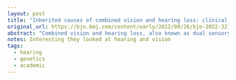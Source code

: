 ```yaml
---
layout: post
title: "Inherited causes of combined vision and hearing loss: clinical features and molecular genetics"
original_url: https://bjo.bmj.com/content/early/2022/09/26/bjo-2022-321790
abstract: "Combined vision and hearing loss, also known as dual sensory impairment, can occur in several genetic conditions, including ciliopathies such as Usher and Bardet-Biedl syndrome, mitochondrial DNA disorders and systemic diseases, such as CHARGE, Stickler, Waardenburg, Alport and Alstrom syndrome. The retinal phenotype may point to the diagnosis of such disorders. Herein, we aim to provide a comprehensive review of the molecular genetics and clinical features of the most common non-chromosomal inherited disorders to cause dual sensory impairment."
notes: Interesting they looked at hearing and vision
tags:
  - hearing
  - genetics
  - academic
---
```

